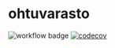 # ohtuvarasto

![workflow badge](https://github.com/KA0Sgames/ohtuvarasto/workflows/CI/badge.svg)
[![codecov](https://codecov.io/gh/KA0Sgames/ohtuvarasto/branch/main/graph/badge.svg?token=RNCEOX83KX)](https://codecov.io/gh/KA0Sgames/ohtuvarasto)
